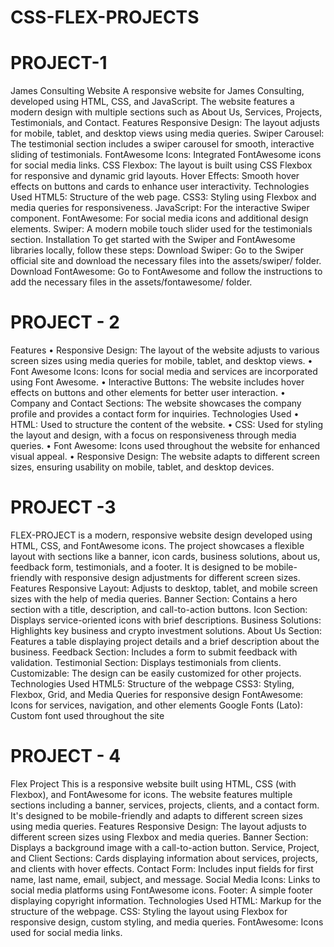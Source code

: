 # CSS-FLEX-PROJECTS
# PROJECT-1
James Consulting Website
A responsive website for James Consulting, developed using HTML, CSS, and JavaScript. The website features a modern design with multiple sections such as About Us, Services, Projects, Testimonials, and Contact.
Features
Responsive Design: The layout adjusts for mobile, tablet, and desktop views using media queries.
Swiper Carousel: The testimonial section includes a swiper carousel for smooth, interactive sliding of testimonials.
FontAwesome Icons: Integrated FontAwesome icons for social media links.
CSS Flexbox: The layout is built using CSS Flexbox for responsive and dynamic grid layouts.
Hover Effects: Smooth hover effects on buttons and cards to enhance user interactivity.
Technologies Used
HTML5: Structure of the web page.
CSS3: Styling using Flexbox and media queries for responsiveness.
JavaScript: For the interactive Swiper component.
FontAwesome: For social media icons and additional design elements.
Swiper: A modern mobile touch slider used for the testimonials section.
Installation
To get started with the Swiper and FontAwesome libraries locally, follow these steps:
Download Swiper:
Go to the Swiper official site and download the necessary files into the assets/swiper/ folder.
Download FontAwesome:
Go to FontAwesome and follow the instructions to add the necessary files in the assets/fontawesome/ folder.
# PROJECT - 2
Features
•	Responsive Design: The layout of the website adjusts to various screen sizes using media queries for mobile, tablet, and desktop views.
•	Font Awesome Icons: Icons for social media and services are incorporated using Font Awesome.
•	Interactive Buttons: The website includes hover effects on buttons and other elements for better user interaction.
•	Company and Contact Sections: The website showcases the company profile and provides a contact form for inquiries.
Technologies Used
•	HTML: Used to structure the content of the website.
•	CSS: Used for styling the layout and design, with a focus on responsiveness through media queries.
•	Font Awesome: Icons used throughout the website for enhanced visual appeal.
•	Responsive Design: The website adapts to different screen sizes, ensuring usability on mobile, tablet, and desktop devices.
# PROJECT -3
FLEX-PROJECT  is a modern, responsive website design developed using HTML, CSS, and FontAwesome icons. The project showcases a flexible layout with sections like a banner, icon cards, business solutions, about us, feedback form, testimonials, and a footer. It is designed to be mobile-friendly with responsive design adjustments for different screen sizes.
 Features
Responsive Layout: Adjusts to desktop, tablet, and mobile screen sizes with the help of media queries.
Banner Section: Contains a hero section with a title, description, and call-to-action buttons.
Icon Section: Displays service-oriented icons with brief descriptions.
Business Solutions: Highlights key business and crypto investment solutions.
About Us Section: Features a table displaying project details and a brief description about the business.
Feedback Section: Includes a form to submit feedback with validation.
Testimonial Section: Displays testimonials from clients.
Customizable: The design can be easily customized for other projects.
Technologies Used
HTML5: Structure of the webpage
CSS3: Styling, Flexbox, Grid, and Media Queries for responsive design
FontAwesome: Icons for services, navigation, and other elements
Google Fonts (Lato): Custom font used throughout the site
# PROJECT - 4
Flex Project
This is a responsive website built using HTML, CSS (with Flexbox), and FontAwesome for icons. The website features multiple sections including a banner, services, projects, clients, and a contact form. It's designed to be mobile-friendly and adapts to different screen sizes using media queries.
Features
Responsive Design: The layout adjusts to different screen sizes using Flexbox and media queries.
Banner Section: Displays a background image with a call-to-action button.
Service, Project, and Client Sections: Cards displaying information about services, projects, and clients with hover effects.
Contact Form: Includes input fields for first name, last name, email, subject, and message.
Social Media Icons: Links to social media platforms using FontAwesome icons.
Footer: A simple footer displaying copyright information.
Technologies Used
HTML: Markup for the structure of the webpage.
CSS: Styling the layout using Flexbox for responsive design, custom styling, and media queries.
FontAwesome: Icons used for social media links.
